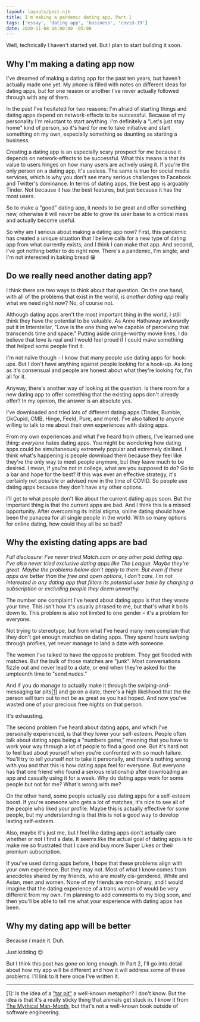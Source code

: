 ```yaml
---
layout: layouts/post.njk
title: I'm making a pandemic dating app, Part 1
tags: ['essay', 'dating app', 'business', 'covid-19']
date: 2020-11-08 16:00:00 -05:00
---
```


Well, technically I haven't started yet. But I plan to start building it soon.

## Why I'm making a dating app now

I've dreamed of making a dating app for the past ten years, but haven't actually made one yet.
My phone is filled with notes on different ideas for dating
apps, but for one reason or another I've never actually followed through with
any of them.

In the past I've hesitated for two reasons: I'm afraid of starting things
and dating apps depend on network-effects to be successful. Because of
my personality I'm reluctant to start anything. I'm definitely a
"Let's just stay home" kind of person, so it's hard for me to take initiative
and start something on my own, especially something as daunting as starting
a business.

Creating a dating app is an especially scary prospect for me because
it depends on network-effects to be successful. What this means is that
its value to users hinges on how many users are actively using it.
If you're the only person on a dating app, it's useless. The same is
true for social media services, which is why you don't see many serious
challenges to Facebook and Twitter's dominance. In terms of dating apps,
the best app is arguably Tinder. Not because it has the best
features, but just because it has the most users.

So to make a "good" dating app, it needs to be great and offer something
new, otherwise it will never be able to grow its user base to a critical
mass and actually become useful.

So why am I serious about making a dating app now? First, this pandemic has created
a unique situation that I believe calls for a new type of dating app
from what currently exists, and I think I can make that app. And second, I've
got nothing better to do right now. There's a pandemic, I'm single,
and I'm not interested in baking bread 😁

## Do we really need another dating app?

I think there are two ways to think about that question. On the one hand, with
all of the problems that exist in the world, is _another dating app_ really
what we need right now? No, of course not.

Although dating apps aren't the most important thing in the world, I still
think they have the potential to be valuable. As Anne Hathaway awkwardly
put it in Interstellar, "Love is the one thing we're capable of perceiving that transcends time and space."
Putting aside cringe-worthy movie lines, I do believe that love is real
and I would feel proud if I could make something that helped some people find
it.

I'm not naïve though – I know that many people use dating apps for hook-ups.
But I don't have anything against people looking for a hook-up. As long as
it's consensual and people are honest about what they're looking for, I'm
all for it.

Anyway, there's another way of looking at the question. Is there room
for a new dating app to offer something that the existing apps don't
already offer? In my opinion, the answer is an absolute yes.

I've downloaded and tried lots of different dating apps
(Tinder, Bumble, OkCupid, CMB, Hinge, Feeld, Pure, and more).
I've also talked to anyone willing to talk to me about their own
experiences with dating apps.

From my own experiences and what I've heard from others, I've
learned one thing: _everyone_ hates dating apps. You might be
wondering how dating apps could be simultaneously extremely popular
and extremely disliked. I think what's happening is people download
them because they feel like they're the only way to meet people anymore,
but they leave much to be desired. I mean, if you're not in college, what
are you supposed to do? Go to a bar and hope for the best? If this
was ever an effective strategy, it's certainly not possible or advised
now in the time of COVID. So people use dating apps because they
don't have any other options.

I'll get to what people don't like about the current dating apps soon.
But the important thing is that the current apps are bad. And I think
this is a missed opportunity. After overcoming its initial stigma,
online dating should have been the panacea for all single people in the world.
With so many options for online dating, how could they all be so bad?

## Why the existing dating apps are bad

_Full disclosure: I've never tried Match.com or any other paid dating app.
I've also never tried exclusive dating apps like The League. Maybe they're
great. Maybe the problems below don't apply to them. But even
if these apps are better than the free and open options, I don't care.
I'm not interested in any dating app that filters its potential user base
by charging a subscription or excluding people they deem unworthy._

The number one complaint I've heard about dating apps is that they waste
your time. This isn't how it's usually phrased to me, but that's what it
boils down to. This problem is also not limited to one gender – it's a
problem for everyone.

Not trying to stereotype, but from what I've heard many men complain
that they don't get enough matches on dating apps. They spend hours
swiping through profiles, yet never manage to land a date with someone.

The women I've talked to have the opposite problem. They get flooded with
matches. But the bulk of those matches are "junk". Most conversations
fizzle out and never lead to a date, or end when they're asked for the
umpteenth time to "send nudes."

And if you do manage to actually make it through the swiping-and-messaging
tar pits<a href="#footnote-1" class="footnote">[1]</a>
and go on a date, there's a high likelihood that the the person
will turn out to not be as great as you had hoped. And now you've wasted
one of your precious free nights on that person.

It's exhausting.

The second problem I've heard about dating apps, and which I've personally
experienced, is that they lower your self-esteem. People often talk
about dating apps being a "numbers game," meaning that you have to work
your way through a lot of people to find a good one. But it's hard not
to feel bad about yourself when you're confronted with so much failure.
You'll try to tell yourself not to take it personally, and there's nothing
wrong with you and that this is how dating apps feel for everyone. But
everyone has that one friend who found a serious relationship after
downloading an app and casually using it for a week. Why do dating apps work for
some people but not for me? What's wrong with me?

On the other hand, some people actually use dating apps for a self-esteem
boost. If you're someone who gets a lot of matches, it's nice to see all
of the people who liked your profile. Maybe this is actually effective for
some people, but my understanding is that this is not a good way to
develop lasting self-esteem.

Also, maybe it's just me, but I feel like dating apps don't actually
care whether or not I find a date. It seems like the actual goal of
dating apps is to make me so frustrated that I cave and buy more
Super Likes or their premium subscription.

If you've used dating apps before, I hope that these problems align
with your own experience. But they may not. Most of what I know
comes from anecdotes shared by my friends, who are mostly cis-gendered,
White and Asian, men and women. None of my friends are non-binary, and
I would imagine that the dating experience of a trans woman of
would be very different from my own. I'm planning to add
comments to my blog soon, and then you'll be able to tell me what
_your_ experience with dating apps has been.

## Why my dating app will be better

Because _I_ made it. Duh.

Just kidding 😉

But I think this post has gone on long enough. In Part 2,
I'll go into detail about how my app will be different and how
it will address some of these problems. I'll link to it here once I've written it.

---

<p id="footnote-1">
[1]: Is the idea of a <a href="https://en.wikipedia.org/wiki/Tar_pit">"tar pit"</a>
     a well-known metaphor? I don't know. But the idea is that it's a really sticky
     thing that animals get stuck in. I know it from
     <a href="https://en.wikipedia.org/wiki/The_Mythical_Man-Month">The Mythical Man-Month</a>,
     but that's not a well-known book outside of software engineering.
</p>